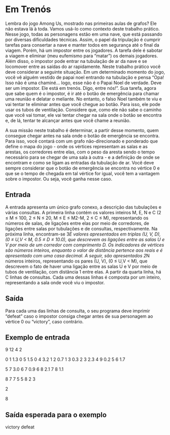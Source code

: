 # Em Trenós

Lembra do jogo Among Us, mostrado nas primeiras aulas de grafos? Ele não
estava lá à toda. Vamos usá-lo como contexto deste trabalho prático. Nesse jogo, todas
as personagens estão em uma nave, que está passando por diversas dificuldades
técnicas. Assim, o papel da tripulação é cumprir tarefas para consertar a nave e manter
todos em segurança até o final da viagem. Porém, há um impostor entre os jogadores.
A tarefa dele é sabotar a viagem e eliminar (meu eufemismo para “matar”) os demais
jogadores. Além disso, o impostor pode entrar na tubulação de ar da nave e se
locomover entre as saídas do ar rapidamente.
Neste trabalho prático você deve considerar a seguinte situação. Em um
determinado momento do jogo, você vê alguém vestido de papai noel entrando na
tubulação e pensa “Opa! Isso não é uma chaminé... logo, esse não é o Papai Noel de
verdade. Deve ser um impostor. Ele está em trenós. Digo, entre nós!”. Sua tarefa,
agora que sabe quem é o impostor, é ir até o botão de emergência para chamar uma
reunião e delatar o meliante.
No entanto, o falso Noel também te viu e vai tentar te eliminar antes que você
chegue ao botão. Para isso, ele pode usar os tubos de ventilação. Considere que,
como ele não sabe o caminho que você vai tomar, ele vai tentar chegar na sala onde o
botão se encontra e, de lá, tentar te alcançar antes que você chame a reunião.

A sua missão neste trabalho é determinar, a partir desse momento, quem
consegue chegar antes na sala onde o botão de emergência se encontra. Para isso,
você contará com um grafo não-direcionado e ponderado que define o mapa do jogo -
onde os vértices representam as salas e as arestas, os corredores entre elas, com o
peso da aresta sendo o tempo necessário para se chegar de uma sala à outra - e a
definição de onde se encontram e como se ligam as entradas da tubulação de ar. Você
deve sempre considerar que o botão de emergência se encontra no vértice 0 e que se
o tempo de chegada em tal vértice for igual, você tem a vantagem sobre o impostor. Ou
seja, você ganha nesse caso.

## Entrada

A entrada apresenta um único grafo conexo, a descrição das tubulações e várias
consultas. A primeira linha contém os valores inteiros M, E, N e C (2 ≤ M ≤ 100, 2 ≤ N ≤
20, M ≤ E ≤ M2-M, 2 ≤ C ≤ M), representando os números de salas, de ligações entre
elas por meio de corredores, de ligações entre salas por tubulações e de consultas,
respectivamente. Na próxima linha, encontram-se 3*E valores apresentados em triplas
(U, V, D), (0 ≤ U,V < M, 0.5 ≤ D ≤ 10.0), que descrevem as ligações entre as salas U e
V por meio de um corredor com comprimento D. Os indicadores de vértices são
números inteiros, enquanto o valor de distância pertence aos reais e é apresentado
com uma casa decimal. A seguir, são apresentados 2*N números inteiros,
representando os pares (U, V), (0 ≤ U,V < M), que descrevem o fato de haver uma
ligação entre as salas U e V por meio de tubos de ventilação, com distância 1 entre
elas. A partir da quarta linha, há C linhas de consultas. Cada uma dessas linhas é
composta por um inteiro, representando a sala onde você viu o impostor.

## Saída

Para cada uma das linhas de consulta, o seu programa deve imprimir “defeat” caso o
impostor consiga chegar antes de sua personagem ao vértice 0 ou “victory”, caso
contrário.

## Exemplo de entrada

9 12 4 2

0 1 1.3 0 5 1.5 0 4 3.2 1 2 0.7 1 3 0.3 2 3 2.3 4 9 0.2 5 6 1.7

5 7 3.0 6 7 0.9 6 8 2.1 7 8 1.1

8 7 7 5 5 8 2 3

2

8

## Saída esperada para o exemplo

victory
defeat
